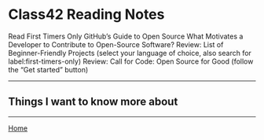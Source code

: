 # Class42 Reading Notes
Read
First Timers Only
GitHub’s Guide to Open Source
What Motivates a Developer to Contribute to Open-Source Software?
Review: List of Beginner-Friendly Projects (select your language of choice, also search for label:first-timers-only)
Review: Call for Code: Open Source for Good (follow the “Get started” button)


----

## Things I want to know more about

----
[Home](https://github.com/MISalz/401_Reading_Notes/blob/main/README.md)